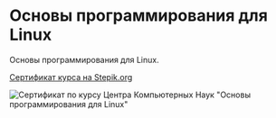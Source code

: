 # Основы программирования для Linux

<p align="justify">Основы программирования для Linux.</p>

<a href="https://stepik.org/cert/2207783">Сертификат курса на Stepik.org</a>

![Сертификат по курсу Центра Компьютерных Наук "Основы программирования для Linux"](https://github.com/AlferovKirill/Linux-Courses/assets/59083480/22928918-049c-4934-be35-53743fb5fffc)

